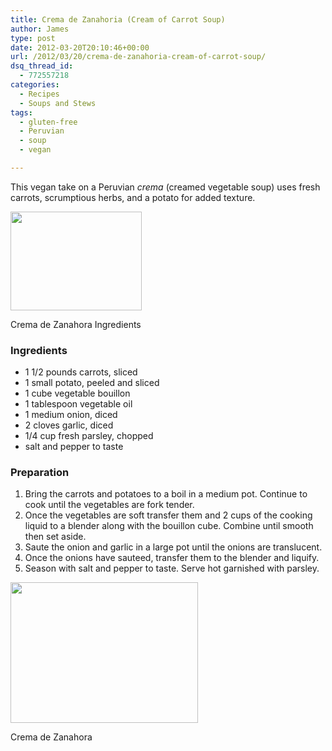 ```yaml
---
title: Crema de Zanahoria (Cream of Carrot Soup)
author: James
type: post
date: 2012-03-20T20:10:46+00:00
url: /2012/03/20/crema-de-zanahoria-cream-of-carrot-soup/
dsq_thread_id:
  - 772557218
categories:
  - Recipes
  - Soups and Stews
tags:
  - gluten-free
  - Peruvian
  - soup
  - vegan

---
```

This vegan take on a Peruvian _crema_ (creamed vegetable soup) uses fresh carrots, scrumptious herbs, and a potato for added texture.

<div id="attachment_274" style="width: 220px" class="wp-caption alignright">
  <a href="{{% mediaroot %}}uploads/2012/03/P3199409.jpg" rel="lightbox[265]"><img class=" wp-image-274 " title="Crema de Zanahora Ingredients " src="{{% mediaroot %}}uploads/2012/03/P3199409-300x225.jpg" alt="" width="210" height="158" /></a>
  
  <p class="wp-caption-text">
    Crema de Zanahora Ingredients
  </p>
</div>

### Ingredients

  * 1 1/2 pounds carrots, sliced
  * 1 small potato, peeled and sliced
  * 1 cube vegetable bouillon
  * 1 tablespoon vegetable oil
  * 1 medium onion, diced
  * 2 cloves garlic, diced
  * 1/4 cup fresh parsley, chopped
  * salt and pepper to taste

### Preparation

  1. Bring the carrots and potatoes to a boil in a medium pot. Continue to cook until the vegetables are fork tender.
  2. Once the vegetables are soft transfer them and 2 cups of the cooking liquid to a blender along with the bouillon cube. Combine until smooth then set aside.
  3. Saute the onion and garlic in a large pot until the onions are translucent.
  4. Once the onions have sauteed, transfer them to the blender and liquify.
  5. Season with salt and pepper to taste. Serve hot garnished with parsley.

<div id="attachment_275" style="width: 310px" class="wp-caption aligncenter">
  <a href="{{% mediaroot %}}uploads/2012/03/P3199411.jpg" rel="lightbox[265]"><img class="size-medium wp-image-275" title="Crema de Zanahora " src="{{% mediaroot %}}uploads/2012/03/P3199411-300x225.jpg" alt="" width="300" height="225" srcset="{{% mediaroot %}}uploads/2012/03/P3199411-300x225.jpg 300w, {{% mediaroot %}}uploads/2012/03/P3199411-1024x768.jpg 1024w, {{% mediaroot %}}uploads/2012/03/P3199411-400x300.jpg 400w, {{% mediaroot %}}uploads/2012/03/P3199411.jpg 1200w" sizes="(max-width: 300px) 100vw, 300px" /></a>
  
  <p class="wp-caption-text">
    Crema de Zanahora
  </p>
</div>